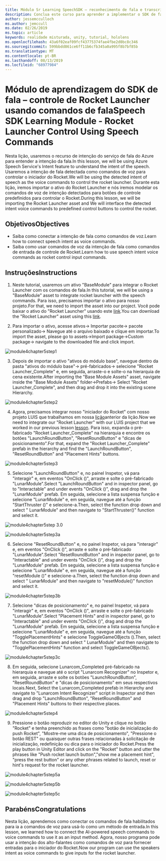 ```yaml
---
title: Módulo Sr Learning SpeechSDK – reconhecimento de fala e transcrição
description: Conclua este curso para aprender a implementar o SDK de fala do Azure em um aplicativo de realidade misturada.
author: jessemcculloch
ms.author: jemccull
ms.date: 02/26/2019
ms.topic: article
keywords: realidade misturada, unity, tutorial, hololens
ms.openlocfilehash: 43a6f02eaf09fcf43775374fae4fbe2d0bc8c346
ms.sourcegitcommit: 599bbdd861ce6ff11b6cfb345a0a995f8b7bf85b
ms.translationtype: MT
ms.contentlocale: pt-BR
ms.lasthandoff: 08/13/2019
ms.locfileid: "68977984"
---
```

# <a name="speech-sdk-learning-module---rocket-launcher-control-using-speech-commands"></a><span data-ttu-id="b1f04-104">Módulo de aprendizagem do SDK de fala – controle de Rocket Launcher usando comandos de fala</span><span class="sxs-lookup"><span data-stu-id="b1f04-104">Speech SDK Learning Module - Rocket Launcher Control Using Speech Commands</span></span>

<span data-ttu-id="b1f04-105">Nesta lição, usaremos o recurso de intenção do serviço de fala do Azure para entender a intenção da fala.</span><span class="sxs-lookup"><span data-stu-id="b1f04-105">In this lesson, we will be using Azure Speech Service's Intent feature to understand the intent of the speech.</span></span> <span data-ttu-id="b1f04-106">Usaremos a intenção de fala detectada como comandos de voz para controlar o iniciador do Rocket.</span><span class="sxs-lookup"><span data-stu-id="b1f04-106">We will be using the detected intent of speech as the voice commands to control the rocket launcher.</span></span> <span data-ttu-id="b1f04-107">Durante esta lição, iremos importar o ativo do Rocket Launcher e nós iremos modelar os comandos de voz de intenção detectados para botões de controle predefinidos para controlar o Rocket.</span><span class="sxs-lookup"><span data-stu-id="b1f04-107">During this lesson, we will be importing the Rocket Launcher asset and We will interface the detected intent voice commands to predefined control buttons to control the rocket.</span></span> 

## <a name="objectives"></a><span data-ttu-id="b1f04-108">Objetivos</span><span class="sxs-lookup"><span data-stu-id="b1f04-108">Objectives</span></span>

- <span data-ttu-id="b1f04-109">Saiba como conectar a intenção de fala como comandos de voz.</span><span class="sxs-lookup"><span data-stu-id="b1f04-109">Learn how to connect speech intent as voice commands.</span></span>
- <span data-ttu-id="b1f04-110">Saiba como usar comandos de voz da intenção de fala como comandos de entrada de controle de Rocket.</span><span class="sxs-lookup"><span data-stu-id="b1f04-110">Learn how to use speech intent voice commands as rocket control input commands.</span></span>

## <a name="instructions"></a><span data-ttu-id="b1f04-111">Instruções</span><span class="sxs-lookup"><span data-stu-id="b1f04-111">Instructions</span></span>
1. <span data-ttu-id="b1f04-112">Neste tutorial, usaremos um ativo "BaseModule" para integrar o Rocket Launcher com os comandos de fala.</span><span class="sxs-lookup"><span data-stu-id="b1f04-112">In this tutorial, we will be using a "BaseModule" asset to integrate rocket launcher with the speech commands.</span></span> <span data-ttu-id="b1f04-113">Para isso, precisamos importar o ativo para nosso projeto.</span><span class="sxs-lookup"><span data-stu-id="b1f04-113">For that, we need to import the asset into our project.</span></span> <span data-ttu-id="b1f04-114">Você pode baixar o ativo do "Rocket Launcher" usando este [link](https://github.com/microsoft/MixedRealityLearning/releases/tag/1.2).</span><span class="sxs-lookup"><span data-stu-id="b1f04-114">You can download the "Rocket Launcher" asset using this [link](https://github.com/microsoft/MixedRealityLearning/releases/tag/1.2).</span></span> 

2. <span data-ttu-id="b1f04-115">Para importar o ativo, acesse ativos-> Importar pacote-> pacote personalizado-> Navegue até o arquivo baixado e clique em importar.</span><span class="sxs-lookup"><span data-stu-id="b1f04-115">To import the asset, please go to assets->Import package->Custom package-> navigate to the downloaded file and click import.</span></span>

![module4chapter5step1](images/module4chapter5step1.PNG)

3. <span data-ttu-id="b1f04-117">Depois de importar o ativo "ativos do módulo base", navegue dentro da pasta "ativos do módulo base"-> pré-fabricados-> selecione "Rocket Launcher_Complete" e, em seguida, arraste-o e solte-o na hierarquia de cena existente.</span><span class="sxs-lookup"><span data-stu-id="b1f04-117">After importing the  "Base Module Assets" asset, navigate inside the "Base Module Assets" folder->Prefabs-> Select "Rocket Launcher_Complete", and then drag and drop it into the existing scene Hierarchy.</span></span>

![module4chapter5step2](images/module4chapter5step2.PNG)

4. <span data-ttu-id="b1f04-119">Agora, precisamos integrar nosso "iniciador do Rocket" com nosso projeto LUIS que trabalhamos em nossa [lição](mrlearning-speechSDK-ch4.md)anterior da lição.</span><span class="sxs-lookup"><span data-stu-id="b1f04-119">Now we need to integrate our "Rocket Launcher" with our LUIS project that we worked in our previous lesson [lesson](mrlearning-speechSDK-ch4.md).</span></span> <span data-ttu-id="b1f04-120">Para isso, expanda o pré-fabricado "Rocket Launcher_Complete" na hierarquia e encontre os botões "LaunchRoundButton", "ResetRoundButton" e "dicas de posicionamento".</span><span class="sxs-lookup"><span data-stu-id="b1f04-120">For that, expand the "Rocket Launcher_Complete" prefab in the hierarchy and find the "LaunchRoundButton", "ResetRoundButton" and "Placement Hints" buttons.</span></span>

![module4chapter5step3](images/module4chapter5step3.PNG)

5. <span data-ttu-id="b1f04-122">Selecione "LaunchRoundButton" e, no painel Inspetor, vá para "interagir" e, em eventos "OnClick ()", arraste e solte o pré-fabricado "LunarModule".</span><span class="sxs-lookup"><span data-stu-id="b1f04-122">Select "LaunchRoundButton" and in inspector panel, go to "Interactable" and under events "OnClick ()", drag and drop the "LunarModule" prefab.</span></span> <span data-ttu-id="b1f04-123">Em seguida, selecione a lista suspensa função e selecione "LunarModule" e, em seguida, navegue até a função "StartThruster ()" e selecione-a.</span><span class="sxs-lookup"><span data-stu-id="b1f04-123">Then, select the function drop down and select " LunarModule" and then navigate to "StartThruster()" function and select it.</span></span>

![module4chapter5step 3.0](images/module4chapter5step3.0.PNG)

![module4chapter5step3a](images/module4chapter5step3a.PNG)

6. <span data-ttu-id="b1f04-126">Selecione "ResetRoundButton" e, no painel Inspetor, vá para "interagir" e, em eventos "OnClick ()", arraste e solte o pré-fabricado "LunarModule".</span><span class="sxs-lookup"><span data-stu-id="b1f04-126">Select "ResetRoundButton" and in inspector panel, go to "Interactable" and under events "OnClick ()", drag and drop the "LunarModule" prefab.</span></span> <span data-ttu-id="b1f04-127">Em seguida, selecione a lista suspensa função e selecione "LunarModule" e, em seguida, navegue até a função "resetModule ()" e selecione-a.</span><span class="sxs-lookup"><span data-stu-id="b1f04-127">Then, select the function drop down and select " LunarModule" and then navigate to "resetModule()" function and select it.</span></span>

![module4chapter5step3b](images/module4chapter5step3b.PNG)

7. <span data-ttu-id="b1f04-129">Selecione "dicas de posicionamento" e, no painel Inspetor, vá para "interagir" e, em eventos "OnClick ()", arraste e solte o pré-fabricado "LunarModule".</span><span class="sxs-lookup"><span data-stu-id="b1f04-129">Select "Placement Hints" and in inspector panel, go to "Interactable" and under events "OnClick ()", drag and drop the "LunarModule" prefab.</span></span> <span data-ttu-id="b1f04-130">Em seguida, selecione a lista suspensa função e selecione "LunarModule" e, em seguida, navegue até a função "TogglePlacementHints" e selecione ToggleGameOBjects ().</span><span class="sxs-lookup"><span data-stu-id="b1f04-130">Then, select the function drop down and select " LunarModule" and then navigate to "TogglePlacementHints" function and select ToggleGameOBjects().</span></span>

![module4chapter5step3c](images/module4chapter5step3c.PNG)

8.  <span data-ttu-id="b1f04-132">Em seguida, selecione Lunarcom_Completed pré-fabricado na hierarquia e navegue até o script "Lunarcom Recognizer" no Inspetor e, em seguida, arraste e solte os botões "LaunchRoundButton", "ResetRoundButton" e "dicas de posicionamento" em seus respectivos locais.</span><span class="sxs-lookup"><span data-stu-id="b1f04-132">Next, Select the Lunarcom_Completed prefab in Hierarchy and navigate to "Lunarcom Intent Recognizer" script in Inspector and then drag and drop  "LaunchRoundButton", "ResetRoundButton" and "Placement Hints" buttons to their respective places.</span></span>

![module4chapter5step4](images/module4chapter5step4.PNG)

9. <span data-ttu-id="b1f04-134">Pressione o botão reproduzir no editor do Unity e clique no botão "Rocket" e tenha preenchido as frases como "botão de inicialização do push Rocket", "Mostre-me uma dica de posicionamento", "Pressione o botão REST" ou quaisquer outras frases relacionadas à solicitação de inicialização, redefinição ou dica para o iniciador do Rocket.</span><span class="sxs-lookup"><span data-stu-id="b1f04-134">Press the play button in Unity Editor and click on the "Rocket" button and utter the phrases like "Push rocket launch button","show me a placement hint", "press the rest button" or any other phrases related to launch, reset or hint's request for the rocket launcher.</span></span>

![module4chapter5step5a](images/module4chapter5step5a.PNG)

![module4chapter5step5b](images/module4chapter5step5b.PNG)

![module4chapter5step5c](images/module4chapter5step5c.PNG)

## <a name="congratulations"></a><span data-ttu-id="b1f04-138">Parabéns</span><span class="sxs-lookup"><span data-stu-id="b1f04-138">Congratulations</span></span>

<span data-ttu-id="b1f04-139">Nesta lição, aprendemos como conectar os comandos de fala habilitados para ia a comandos de voz para usá-lo como um método de entrada.</span><span class="sxs-lookup"><span data-stu-id="b1f04-139">In this lesson, we learned how to connect the AI-powered speech commands to voice commands to use it as an input method.</span></span> <span data-ttu-id="b1f04-140">Agora, nosso programa pode usar a intenção dos alto-falantes como comandos de voz para fornecer entradas para o iniciador do Rocket.</span><span class="sxs-lookup"><span data-stu-id="b1f04-140">Now our program can use the speakers intent as voice commands to give inputs for the rocket launcher.</span></span>

